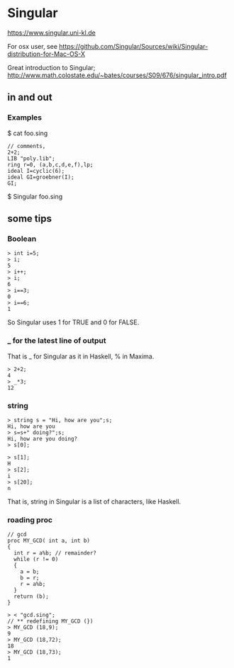 # Singular

https://www.singular.uni-kl.de

For osx user, see
https://github.com/Singular/Sources/wiki/Singular-distribution-for-Mac-OS-X

Great introduction to Singular;
http://www.math.colostate.edu/~bates/courses/S09/676/singular_intro.pdf

## in and out
### Examples 
$ cat foo.sing 
``` foo.sing
// comments,
2+2;
LIB "poly.lib";
ring r=0, (a,b,c,d,e,f),lp;
ideal I=cyclic(6);
ideal GI=groebner(I);
GI;
```
$ Singular foo.sing

## some tips
### Boolean

```
> int i=5;
> i;
5
> i++;
> i;
6
> i==3;
0
> i==6;
1
```

So Singular uses 1 for TRUE and 0 for FALSE.

### _ for the latest line of output
That is _ for Singular as it in Haskell, % in Maxima.

```
> 2+2;
4
> _*3;
12
```

### string

```
> string s = "Hi, how are you";s;
Hi, how are you
> s=s+" doing?";s;
Hi, how are you doing?
> s[0];

> s[1];
H
> s[2];
i
> s[20];
n
```

That is, string in Singular is a list of characters, like Haskell.

### roading proc
```gcd.sing 
// gcd 
proc MY_GCD( int a, int b)
{
  int r = a%b; // remainder?
  while (r != 0)
  {
    a = b;
    b = r;
    r = a%b;
  }
  return (b);
}
```

```
> < "gcd.sing";
// ** redefining MY_GCD (})
> MY_GCD (18,9);
9
> MY_GCD (18,72);
18
> MY_GCD (18,73);
1
```
